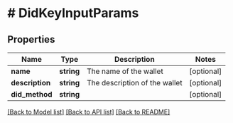 # # DidKeyInputParams

## Properties

Name | Type | Description | Notes
------------ | ------------- | ------------- | -------------
**name** | **string** | The name of the wallet | [optional]
**description** | **string** | The description of the wallet | [optional]
**did_method** | **string** |  | [optional]

[[Back to Model list]](../../README.md#models) [[Back to API list]](../../README.md#endpoints) [[Back to README]](../../README.md)
